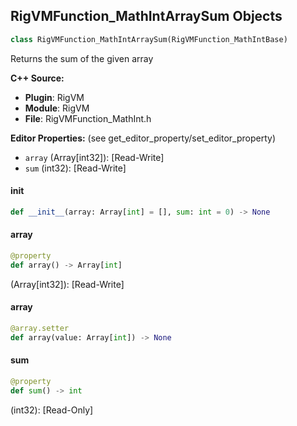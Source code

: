 ## RigVMFunction_MathIntArraySum Objects

```python
class RigVMFunction_MathIntArraySum(RigVMFunction_MathIntBase)
```

Returns the sum of the given array

**C++ Source:**

- **Plugin**: RigVM
- **Module**: RigVM
- **File**: RigVMFunction_MathInt.h

**Editor Properties:** (see get_editor_property/set_editor_property)

- ``array`` (Array[int32]):  [Read-Write]
- ``sum`` (int32):  [Read-Write]

<a id="unreal.RigVMFunction_MathIntArraySum.__init__"></a>

#### __init__

```python
def __init__(array: Array[int] = [], sum: int = 0) -> None
```

<a id="unreal.RigVMFunction_MathIntArraySum.array"></a>

#### array

```python
@property
def array() -> Array[int]
```

(Array[int32]):  [Read-Write]

<a id="unreal.RigVMFunction_MathIntArraySum.array"></a>

#### array

```python
@array.setter
def array(value: Array[int]) -> None
```

<a id="unreal.RigVMFunction_MathIntArraySum.sum"></a>

#### sum

```python
@property
def sum() -> int
```

(int32):  [Read-Only]

<a id="unreal.RigVMFunction_MathIntArrayAverage"></a>